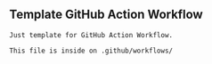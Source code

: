 ## Template GitHub Action Workflow

```
Just template for GitHub Action Workflow.

This file is inside on .github/workflows/
```
